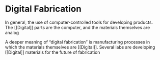 # Digital Fabrication
In general, the use of computer-controlled tools for developing products. The [[Digital]] parts are the computer, and the materials themselves are analog

A deeper meaning of “digital fabrication” is manufacturing processes in which the materials themselves are [[Digital]]. Several labs are developing [[Digital]] materials for the future of fabrication
